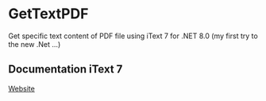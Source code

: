 # GetTextPDF
Get specific text content of PDF file
using iText 7 for .NET 8.0 (my first try to the new .Net ...)
## Documentation iText 7
[Website](https://api.itextpdf.com/iText/dotnet/8.0.0/)
